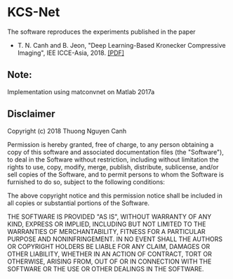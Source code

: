# KCS-Net
The software reproduces the experiments published in the paper

* T. N. Canh and B. Jeon, "Deep Learning-Based Kronecker Compressive Imaging", IEE ICCE-Asia, 2018. [[PDF]](https://www.researchgate.net/publication/324969818_Deep_Learning-Based_Kronecker_Compressive_Imaging)

## Note: 
Implementation using matconvnet on Matlab 2017a

## Disclaimer
Copyright (c) 2018 Thuong Nguyen Canh

Permission is hereby granted, free of charge, to any person obtaining a copy of
this software and associated documentation files (the "Software"), to deal in
the Software without restriction, including without limitation the rights to
use, copy, modify, merge, publish, distribute, sublicense, and/or sell copies of
the Software, and to permit persons to whom the Software is furnished to do so,
subject to the following conditions:

The above copyright notice and this permission notice shall be included in all
copies or substantial portions of the Software.

THE SOFTWARE IS PROVIDED "AS IS", WITHOUT WARRANTY OF ANY KIND, EXPRESS OR
IMPLIED, INCLUDING BUT NOT LIMITED TO THE WARRANTIES OF MERCHANTABILITY, FITNESS
FOR A PARTICULAR PURPOSE AND NONINFRINGEMENT. IN NO EVENT SHALL THE AUTHORS OR
COPYRIGHT HOLDERS BE LIABLE FOR ANY CLAIM, DAMAGES OR OTHER LIABILITY, WHETHER
IN AN ACTION OF CONTRACT, TORT OR OTHERWISE, ARISING FROM, OUT OF OR IN
CONNECTION WITH THE SOFTWARE OR THE USE OR OTHER DEALINGS IN THE SOFTWARE.




